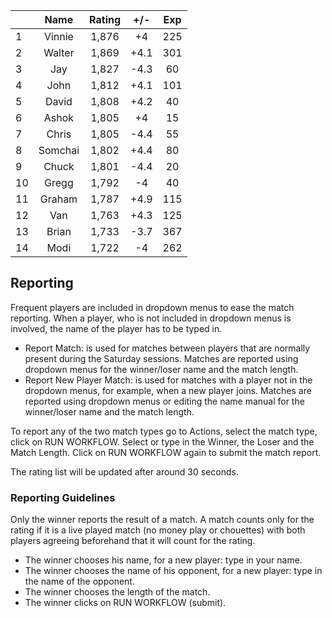 | |Name|Rating|+/-|Exp|
|-|:--:|:----:|:-:|:-:|
|1|Vinnie|1,876|+4|225|
|2|Walter|1,869|+4.1|301|
|3|Jay|1,827|-4.3|60|
|4|John|1,812|+4.1|101|
|5|David|1,808|+4.2|40|
|6|Ashok|1,805|+4|15|
|7|Chris|1,805|-4.4|55|
|8|Somchai|1,802|+4.4|80|
|9|Chuck|1,801|-4.4|20|
|10|Gregg|1,792|-4|40|
|11|Graham|1,787|+4.9|115|
|12|Van|1,763|+4.3|125|
|13|Brian|1,733|-3.7|367|
|14|Modi|1,722|-4|262|

 

## Reporting

Frequent players are included in dropdown menus to ease the match reporting.
When a player, who is not included in dropdown menus is involved, the name of the player has to be typed in.

- Report Match:  is used for matches between players that are normally present during the Saturday sessions.
Matches are reported using dropdown menus for the winner/loser name and the match length.
- Report New Player Match:  is used for matches with a player not in the dropdown menus, for example, when a new player joins.
Matches are reported using dropdown menus or editing the name manual for the winner/loser name and the match length.

To report any of the two match types go to Actions, select the match type, click on RUN WORKFLOW.
Select or type in the Winner, the Loser and the Match Length.
Click on RUN WORKFLOW again to submit the match report.

The rating list will be updated after around 30 seconds.

### Reporting Guidelines

Only the winner reports the result of a match.
A match counts only for the rating if it is a live played match (no money play or chouettes)
with both players agreeing beforehand that it will count for the rating.

- The winner chooses his name, for a new player: type in your name.
- The winner chooses the name of his opponent, for a new player: type in the name of the opponent.
- The winner chooses the length of the match.
- The winner clicks on RUN WORKFLOW (submit).
